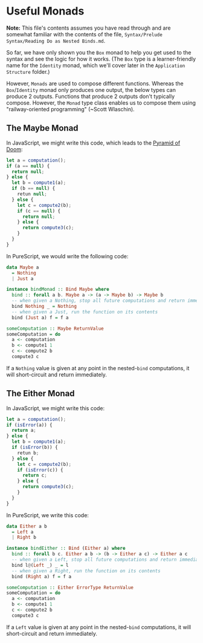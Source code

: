 # Useful Monads

**Note:** This file's contents assumes you have read through and are somewhat familiar with the contents of the file, `Syntax/Prelude Syntax/Reading Do as Nested Binds.md`.

So far, we have only shown you the `Box` monad to help you get used to the syntax and see the logic for how it works. (The `Box` type is a learner-friendly name for the `Identity` monad, which we'll cover later in the `Application Structure` folder.)

However, `Monads` are used to compose different functions. Whereas the `Box`/`Identity` monad only produces one output, the below types can produce 2 outputs. Functions that produce 2 outputs don't typically compose. However, the `Monad` type class enables us to compose them using "railway-oriented programming" (~Scott Wlaschin).

## The Maybe Monad

In JavaScript, we might write this code, which leads to the [Pyramid of Doom](https://www.wikiwand.com/en/Pyramid_of_doom_(programming)):
```javascript
let a = computation();
if (a == null) {
  return null;
} else {
  let b = compute1(a);
  if (b == null) {
    retun null;
  } else {
    let c = compute2(b);
    if (c == null) {
      return null;
    } else {
      return compute3(c);
    }
  }
}
```

In PureScript, we would write the following code:

```purescript
data Maybe a
  = Nothing
  | Just a

instance bindMonad :: Bind Maybe where
  bind :: forall a b. Maybe a -> (a -> Maybe b) -> Maybe b
  -- when given a Nothing, stop all future computations and return immediately.
  bind Nothing _ = Nothing
  -- when given a Just, run the function on its contents
  bind (Just a) f = f a

someComputation :: Maybe ReturnValue
someComputation = do
  a <- computation
  b <- compute1 1
  c <- compute2 b
  compute3 c
```

If a `Nothing` value is given at any point in the nested-`bind` computations, it will short-circuit and return immediately.

## The Either Monad

In JavaScript, we might write this code:
```javascript
let a = computation();
if (isError(a)) {
  return a;
} else {
  let b = compute1(a);
  if (isError(b)) {
    retun b;
  } else {
    let c = compute2(b);
    if (isError(c)) {
      return c;
    } else {
      return compute3(c);
    }
  }
}
```

In PureScript, we write this code:

```purescript
data Either a b
  = Left a
  | Right b

instance bindEither :: Bind (Either a) where
  bind :: forall b c. Either a b -> (b -> Either a c) -> Either a c
  -- when given a Left, stop all future computations and return immediately.
  bind l@(Left _) _ = l
  -- when given a Right, run the function on its contents
  bind (Right a) f = f a

someComputation :: Either ErrorType ReturnValue
someComputation = do
  a <- computation
  b <- compute1 1
  c <- compute2 b
  compute3 c
```

If a `Left` value is given at any point in the nested-`bind` computations, it will short-circuit and return immediately.
